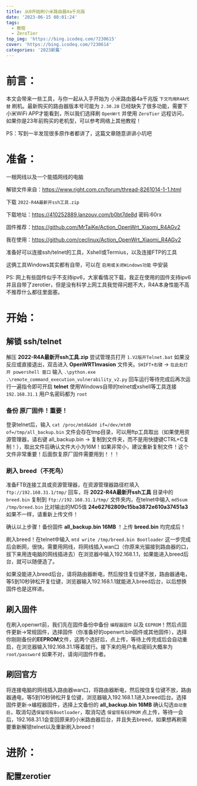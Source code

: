 ```yaml
---
title: 从0开始刷小米路由器4a千兆版
date: '2023-06-15 08:01:24'
tags:
  - 教程
  - ZeroTier
top_img: 'https://bing.icodeq.com/?230615'
cover: 'https://bing.icodeq.com/?230614'
categories: '2023新篇'
---
```


# 前言：

本文会带来一些工具，与你一起从入手开始为 小米路由器4a千兆版 `下文均用R4A代替` 刷机。最新购买的路由器版本号可能为 `2.30.28` 已经缺失了很多功能，需要下小米WiFi APP才能看到，所以我们选择刷 `OpenWrt` 并使用 `ZeroTier` 远程访问，如果你是23年前购买的老机型，可以参考网络上其他教程！

PS：写到一半发现很多原作者都讲了，这篇文章随意讲讲小坑吧

# 准备：

一根网线以及一个能插网线的电脑

解锁文件来自：https://www.right.com.cn/forum/thread-8261014-1-1.html

下载 `2022-R4A最新开ssh工具.zip`

下载地址：https://410252889.lanzouv.com/b0bt7de8d 密码:60rx

固件推荐：https://github.com/MrTaiKe/Action_OpenWrt_Xiaomi_R4AGv2

我在使用：https://github.com/ceclinux/Action_OpenWrt_Xiaomi_R4AGv2

准备好可以连接ssh/telnet的工具，Xshell或Termius，以及连接FTP的工具

这俩工具Windows其实都有自带，可以在 `启用或关闭Windows功能` 中安装

PS: 网上有些固件似乎不支持ipv6，大家看情况下载，我正在使用的固件支持ipv6并且自带了zerotier，但是没有科学上网工具我觉得问题不大，R4A本身性能不高不推荐什么都往里面塞。

# 开始：

## **解锁** ssh/telnet

解压 **2022-R4A最新开ssh工具.zip** 尝试管理员打开 `1.V2版开Telnet.bat` 如果没反应或直接退出，双击进入 **OpenWRTInvasion** 文件夹。`SHIFT+右键` -> `在此处打开 powershell 窗口` 输入 `.\python.exe .\remote_command_execution_vulnerability_v2.py` 回车运行等待完成后再次运行一遍指令即可开启 **telnet** 使用Windows自带的telnet或xshell等工具连接 `192.168.31.1` 用户名密码都为 `root`

### **备份** 原厂固件！重要！

登录telnet后，输入 `cat /proc/mtd&&dd if=/dev/mtd0 of=/tmp/all_backup.bin` 文件会存在tmp目录，可以用ftp工具取出（如果使用资源管理器，请右键 all_backup.bin -> 复制到文件夹，而不是用快捷键CTRL+C复制！），取出文件后确认文件大小为16M！如果非常小，建议重新复制文件！这个文件非常重要！后面恢复原厂固件需要用到！！！

### **刷入** breed（不死鸟）

准备FTB连接工具或资源管理器，在资源管理器路径栏填入 `ftp://192.168.31.1/tmp/` 回车，将 **2022-R4A最新开ssh工具** 目录中的 `breed.bin` 复制到 `ftp://192.168.31.1/tmp/` 文件夹内，在telnet中输入 `md5sum /tmp/breed.bin` 比对输出的MD5值 **24e62762809c15ba3872e610a37451a3** 如果不一样，请重新上传文件！

确认以上步骤！备份固件 **all_backup.bin 16MB** ！上传 **breed.bin** 均完成后！

刷入breed！在telnet中输入 `mtd write /tmp/breed.bin Bootloader` 这一步完成后会断网，很快。需要用网线，将网线插入wan口（你原来光猫接到路由器的口，拔下来用连电脑的网线插进去）在浏览器中输入192.168.1.1，如果能进入breed后台，就可以随便造了。

如果没能进入breed后台，请将路由器断电，然后按住复位键不放，路由器通电，等5到10秒钟松开复位键，浏览器输入192.168.1.1就能进入breed后台，以后想换固件也是这样进。

## 刷入固件

在刷入openwrt前，我们先在固件备份中备份 `编程器固件` 以及 `EEPROM`！然后点固件更新->常规固件，选择固件（你准备好的openwrt.bin固件或其他固件），选择你刚刚备份的**EEPROM**文件，这两个选好后，点上传，等待上传完成后会自动重启，在浏览器输入192.168.31.1等着就行。接下来的用户名和密码大概率为 `root/password` 如果不对，请询问固件作者。

## 刷回官方

将连接电脑的网线插入路由器wan口，将路由器断电，然后按住复位键不放，路由器通电，等5到10秒钟松开复位键，浏览器输入192.168.1.1进入breed后台。选择固件更新->编程器固件，选择上文备份的 **all_backup.bin 16MB** 确认勾选`自动重启`，取消勾选`保留现有Bootloader`，取消勾选 `保留现有EEPROM` 点上传，等待一会后，192.168.31.1会变回原来的小米路由器后台，并且失去breed，如果想再刷需要重新解锁telnet以及重新刷入breed！

# 进阶：

## 配置zerotier

